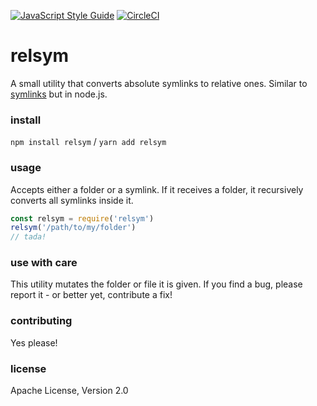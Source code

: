 [![JavaScript Style Guide](https://img.shields.io/badge/code_style-standard-brightgreen.svg)](https://standardjs.com)
[![CircleCI](https://circleci.com/gh/teambit/relsym/tree/master.svg?style=svg)](https://circleci.com/gh/teambit/relsym/tree/master)

# relsym
A small utility that converts absolute symlinks to relative ones. Similar to [symlinks](https://github.com/brandt/symlinks) but in node.js.

### install
`npm install relsym` / 
`yarn add relsym`
### usage
Accepts either a folder or a symlink. If it receives a folder, it recursively converts all symlinks inside it.
```javascript
const relsym = require('relsym')
relsym('/path/to/my/folder')
// tada!
```

### use with care
This utility mutates the folder or file it is given. If you find a bug, please report it - or better yet, contribute a fix!

### contributing
Yes please!

### license
Apache License, Version 2.0

